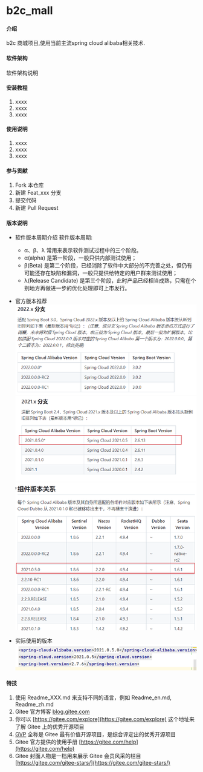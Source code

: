 # b2c_mall

#### 介绍
b2c 商城项目,使用当前主流spring cloud alibaba相关技术.

#### 软件架构
软件架构说明

#### 安装教程

1.  xxxx
2.  xxxx
3.  xxxx

#### 使用说明

1.  xxxx
2.  xxxx
3.  xxxx

#### 参与贡献

1.  Fork 本仓库
2.  新建 Feat_xxx 分支
3.  提交代码
4.  新建 Pull Request

#### 版本说明
* 软件版本周期介绍
  软件版本周期:

  * α、β、λ 常用来表示软件测试过程中的三个阶段。

  - α(alpha) 是第一阶段，一般只供内部测试使用；
  - β(Beta) 是第二个阶段，已经消除了软件中大部分的不完善之处，但仍有可能还存在缺陷和漏洞，一般只提供给特定的用户群来测试使用；
  - λ(Release Candidate) 是第三个阶段，此时产品已经相当成熟，只需在个别地方再做进一步的优化处理即可上市发行。


* 官方版本推荐
![](./.assert/images/60447881325800.png)
![](./.assert/images/60486521426400.png)
![](./.assert/images/60532138491500.png)
* 实际使用的版本
![](./.assert/images/60651831711700.png)







#### 特技

1.  使用 Readme\_XXX.md 来支持不同的语言，例如 Readme\_en.md, Readme\_zh.md
2.  Gitee 官方博客 [blog.gitee.com](https://blog.gitee.com)
3.  你可以 [https://gitee.com/explore](https://gitee.com/explore) 这个地址来了解 Gitee 上的优秀开源项目
4.  [GVP](https://gitee.com/gvp) 全称是 Gitee 最有价值开源项目，是综合评定出的优秀开源项目
5.  Gitee 官方提供的使用手册 [https://gitee.com/help](https://gitee.com/help)
6.  Gitee 封面人物是一档用来展示 Gitee 会员风采的栏目 [https://gitee.com/gitee-stars/](https://gitee.com/gitee-stars/)
